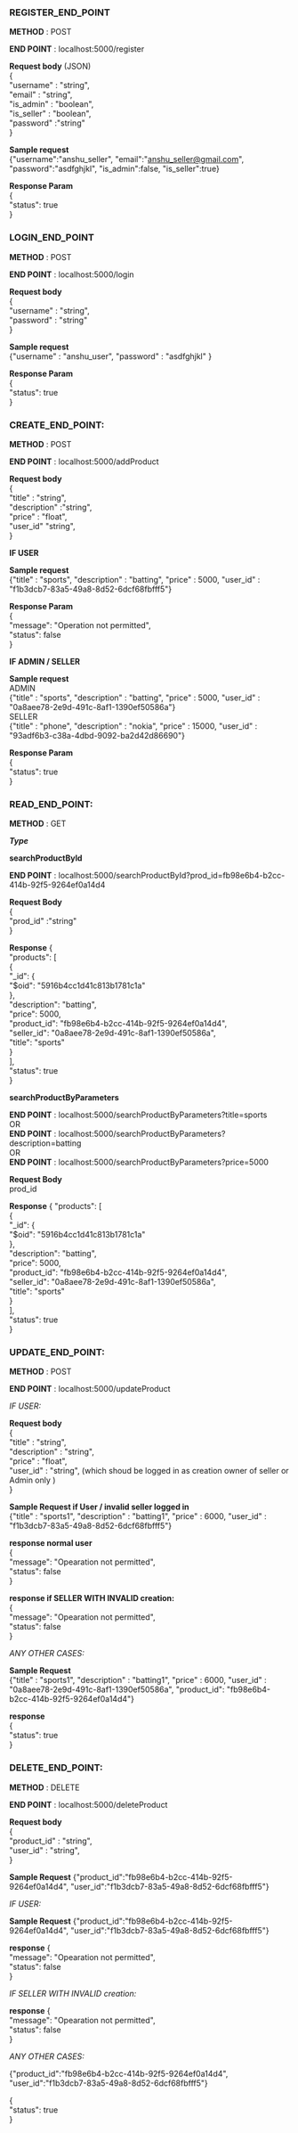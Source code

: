 ### REGISTER_END_POINT <br />

**METHOD** : POST <br />

**END POINT** : localhost:5000/register <br />

**Request body** (JSON) <br />
{ <br />
  "username" : "string", <br />
  "email" : "string", <br />
  "is_admin" : "boolean", <br />
  "is_seller" : "boolean", <br />
  "password" :"string" <br />
} <br />
 
**Sample request** <br />
{"username":"anshu_seller", "email":"anshu_seller@gmail.com", "password":"asdfghjkl", "is_admin":false, "is_seller":true} <br />

**Response Param** <br />
{ <br />
  "status": true <br />
} <br />

### LOGIN_END_POINT <br />

**METHOD** : POST <br />

**END POINT** : localhost:5000/login <br />

**Request body** <br />
{ <br />
  "username" : "string", <br />
  "password" : "string" <br />
} <br />

**Sample request** <br />
{"username" : "anshu_user", "password" : "asdfghjkl" } <br />


**Response Param** <br />
{ <br />
  "status": true <br />
} <br />


### CREATE_END_POINT:

**METHOD** : POST <br />

**END POINT** : localhost:5000/addProduct <br />

**Request body** <br />
{ <br />
  "title" : "string", <br />
  "description" :"string", <br />
  "price" : "float", <br />
  "user_id" "string", <br />
} <br />


**IF USER** <br />

**Sample request** <br />
{"title" : "sports", "description" : "batting", "price" : 5000, "user_id" : "f1b3dcb7-83a5-49a8-8d52-6dcf68fbfff5"} <br />

**Response Param** <br />
{ <br />
  "message": "Operation not permitted",<br />
  "status": false <br />
} <br />

**IF ADMIN / SELLER** <br />

**Sample request** <br />
ADMIN <br />
{"title" : "sports", "description" : "batting", "price" : 5000, "user_id" : "0a8aee78-2e9d-491c-8af1-1390ef50586a"} <br />
SELLER <br />
{"title" : "phone", "description" : "nokia", "price" : 15000, "user_id" : "93adf6b3-c38a-4dbd-9092-ba2d42d86690"} <br />

**Response Param** <br />
{ <br />
  "status": true <br />
} <br />


### READ_END_POINT: <br />

**METHOD** : GET <br />

***Type*** <br />
 
**searchProductById** <br />

**END POINT** : localhost:5000/searchProductById?prod_id=fb98e6b4-b2cc-414b-92f5-9264ef0a14d4 <br />

**Request Body** <br />
{ <br />
  "prod_id" :"string" <br />
}<br />

**Response**
{ <br />
  "products": [ <br />
    { <br />
      "_id": { <br />
        "$oid": "5916b4cc1d41c813b1781c1a" <br />
      }, <br />
      "description": "batting", <br />
      "price": 5000, <br />
      "product_id": "fb98e6b4-b2cc-414b-92f5-9264ef0a14d4", <br />
      "seller_id": "0a8aee78-2e9d-491c-8af1-1390ef50586a", <br />
      "title": "sports" <br />
    } <br />
  ], <br />
  "status": true <br />
} <br />

**searchProductByParameters** <br />

**END POINT** : localhost:5000/searchProductByParameters?title=sports <br />
OR <br />
**END POINT** : localhost:5000/searchProductByParameters?description=batting <br />
OR <br />
**END POINT** : localhost:5000/searchProductByParameters?price=5000 <br />

**Request Body**<br />
prod_id  <br />

**Response**
{
  "products": [ <br />
    { <br />
      "_id": { <br />
        "$oid": "5916b4cc1d41c813b1781c1a" <br />
      }, <br />
      "description": "batting", <br />
      "price": 5000, <br />
      "product_id": "fb98e6b4-b2cc-414b-92f5-9264ef0a14d4", <br />
      "seller_id": "0a8aee78-2e9d-491c-8af1-1390ef50586a", <br />
      "title": "sports" <br />
    } <br />
  ], <br />
  "status": true <br />
} <br />


### UPDATE_END_POINT: <br />

**METHOD** : POST <br />

**END POINT** : localhost:5000/updateProduct <br />

*IF USER:* <br />

**Request body** <br />
{ <br />
  "title" : "string", <br />
  "description" : "string", <br />
  "price" : "float", <br />
  "user_id" : "string", (which shoud be logged in as creation owner of seller or Admin only )<br />
}  <br />

**Sample Request if User / invalid seller logged in** <br />
{"title" : "sports1", "description" : "batting1", "price" : 6000, "user_id" : "f1b3dcb7-83a5-49a8-8d52-6dcf68fbfff5"} <br />

**response normal user** <br />
{ <br />
  "message": "Opearation not permitted", <br />
  "status": false <br />
} <br />

**response if SELLER WITH INVALID creation:** <br />
{ <br />
  "message": "Opearation not permitted", <br />
  "status": false <br />
} <br />

*ANY OTHER CASES:* <br />

**Sample Request** <br />
{"title" : "sports1", "description" : "batting1", "price" : 6000, "user_id" : "0a8aee78-2e9d-491c-8af1-1390ef50586a", "product_id": "fb98e6b4-b2cc-414b-92f5-9264ef0a14d4"} <br />

**response** <br />
{ <br />
  "status": true <br />
} <br />


### DELETE_END_POINT: <br />

**METHOD** : DELETE <br />

**END POINT** : localhost:5000/deleteProduct <br />

**Request body** <br />
{ <br />
  "product_id" : "string", <br />
  "user_id" : "string", <br />
}  <br />

**Sample Request**
{"product_id":"fb98e6b4-b2cc-414b-92f5-9264ef0a14d4", "user_id":"f1b3dcb7-83a5-49a8-8d52-6dcf68fbfff5"} <br />

*IF USER:* <br />

**Sample Request**
{"product_id":"fb98e6b4-b2cc-414b-92f5-9264ef0a14d4", "user_id":"f1b3dcb7-83a5-49a8-8d52-6dcf68fbfff5"} <br />

**response**
{ <br />
  "message": "Opearation not permitted", <br />
  "status": false <br />
} <br />

*IF SELLER WITH INVALID creation:* <br />

**response**
{ <br />
  "message": "Opearation not permitted", <br />
  "status": false <br />
} <br />

*ANY OTHER CASES:* <br />

{"product_id":"fb98e6b4-b2cc-414b-92f5-9264ef0a14d4", "user_id":"f1b3dcb7-83a5-49a8-8d52-6dcf68fbfff5"} <br />

{ <br />
  "status": true <br />
} <br />













